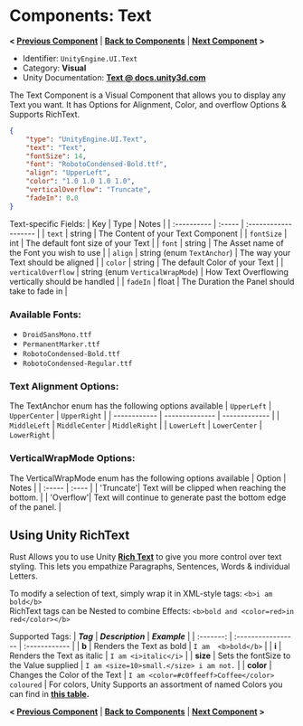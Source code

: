 # Components: Text
**< [Previous Component](/docs/components/UnityEngine.UI.Image.md)** | **[Back to Components](/docs/components/README.md)** | **[Next Component](/docs/components/UnityEngine.UI.Outline.md) >**

- Identifier: `UnityEngine.UI.Text`
- Category: **Visual**
- Unity Documentation: **[Text @ docs.unity3d.com](https://docs.unity3d.com/Packages/com.unity.ugui@1.0/manual/script-Text.html)**

The Text Component is a Visual Component that allows you to display any Text you want. It has Options for Alignment, Color, and overflow Options & Supports RichText.
```json
{
	"type": "UnityEngine.UI.Text",
	"text": "Text",
	"fontSize": 14,
	"font": "RobotoCondensed-Bold.ttf",
	"align": "UpperLeft",
	"color": "1.0 1.0 1.0 1.0",
	"verticalOverflow": "Truncate",
	"fadeIn": 0.0
}
```
Text-specific Fields:
| Key         | Type   | Notes                |
| :---------- | :----- | :------------------- |
| `text`      | string | The Content of your Text Component |
| `fontSize`  | int    | The default font size of your Text |
| `font`      | string | The Asset name of the Font you wish to use |
| `align`     | string (enum `TextAnchor`) | The way your Text should be aligned |
| `color`     | string | The default Color of your Text |
| `verticalOverflow` | string (enum `VerticalWrapMode`) | How Text Overflowing vertically should be handled |
| `fadeIn`    | float  | The Duration the Panel should take to fade in |

### Available Fonts:
-   `DroidSansMono.ttf`
-   `PermanentMarker.ttf`
-   `RobotoCondensed-Bold.ttf`
-   `RobotoCondensed-Regular.ttf`

### Text Alignment Options:
The TextAnchor enum has the following options available
| `UpperLeft`  | `UpperCenter`  | `UpperRight`  |
| ------------ | -------------- | ------------- |
| `MiddleLeft` | `MiddleCenter` | `MiddleRight` |
| `LowerLeft`  | `LowerCenter`  | `LowerRight`  |

### VerticalWrapMode Options:
The VerticalWrapMode enum has the following options available
| Option | Notes |
| :----- | :---- |
| 'Truncate'| Text will be clipped when reaching the bottom. |
| 'Overflow'| Text will continue to generate past the bottom edge of the panel. |

## Using Unity RichText
Rust Allows you to use Unity  **[Rich Text](https://docs.unity3d.com/2021.3/Documentation/Manual/StyledText.html)**  to give you more control over text styling. This lets you empathize Paragraphs, Sentences, Words & individual Letters.

To modify a selection of text, simply wrap it in XML-style tags:  `<b>i am bold</b>`  
RichText tags can be Nested to combine Effects:  `<b>bold and <color=red>in red</color></b>`

Supported Tags:
| **_Tag_** |  **_Description_** | **_Example_** |
| :-------: | :----------------- | :------------ |
| **b** | Renders the Text  as bold | `I am  <b>bold</b>` |
| **i** | Renders the Text as italic | `I am <i>italic</i>` |
| **size** | Sets the fontSize to the Value supplied | `I am <size=10>small.</size> i am not.` |
| **color** | Changes the Color of the Text | `I am <color=#c0ffeeff>Coffee</color> coloured` |
For colors, Unity Supports an assortment of named Colors you can find in  **[this table](https://docs.unity3d.com/2021.3/Documentation/Manual/StyledText.html#ColorNames).**



**< [Previous Component](/docs/components/UnityEngine.UI.Image.md)** | **[Back to Components](/docs/components/README.md)** | **[Next Component](/docs/components/UnityEngine.UI.Outline.md) >**
<!--stackedit_data:
eyJoaXN0b3J5IjpbMTA5MDYwODIwMSwxMzQyNzQ4NTI5LC04ND
U5ODQ0NiwxMDY5OTMxMjM2LDE1OTI5NDQyNCwxNzk4NTc0MDk5
LC03ODgxMzA3MDYsODY2MTI5OTUzLC00MDUxMzYwOTksLTY5Nj
k3NjQyMywtNjA0MTg3MTYsLTE1NDAxNDk2MTIsMjA5MjQ2Njkx
N119
-->